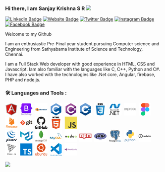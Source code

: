 ###  Hi there, I am Sanjay Krishna S R <img src="https://media.giphy.com/media/hvRJCLFzcasrR4ia7z/giphy.gif" width="25"> 

[![Linkedin Badge](https://img.shields.io/badge/-LinkedIn-0e76a8?style=flat-square&logo=Linkedin&logoColor=white)](https://linkedin.com/in/sanjaykrishna1203)
[![Website Badge](https://img.shields.io/badge/Website-3b5998?style=flat-square&logo=google-chrome&logoColor=white)](https://sanjaykrishna1203.github.io/mywebsite/)
[![Twitter Badge](https://img.shields.io/badge/-Twitter-00acee?style=flat-square&logo=Twitter&logoColor=white)](https://twitter.com/SRSanjayKrishna)
[![Instagram Badge](https://img.shields.io/badge/-Instagram-e4405f?style=flat-square&logo=Instagram&logoColor=white)](https://instagram.com/sanjaykrishna1203/)
[![Facebook Badge](https://img.shields.io/badge/Facebook-1877F2?style=flat-square&logo=facebook&logoColor=white)](https://t.me/GKassym)

Welcome to my Github &nbsp; 

I am an enthusiastic Pre-Final year student pursuing Computer science and Engineering from Sathyabama Institute of Science and Technology, Chennai.

I am a Full Stack Web developer with good experience in HTML, CSS and Javascript. Iam also familiar with the languages like C, C++, Python and C#. I have also worked with the technologies like .Net core, Angular, firebase, PHP and node.js.

### :hammer_and_wrench: Languages and Tools :

<div>
  <img src="https://github.com/devicons/devicon/blob/master/icons/angularjs/angularjs-original.svg" title="Angular" alt="Angular" width="40" height="40"/>&nbsp;
  <img src="https://github.com/devicons/devicon/blob/master/icons/bootstrap/bootstrap-original-wordmark.svg" title="Bootstrap" alt="Bootstrap" width="40" height="40"/>&nbsp;
  <img src="https://github.com/devicons/devicon/blob/master/icons/blender/blender-original-wordmark.svg" title="Blender" alt="Blender" width="40" height="40"/>&nbsp;
  <img src="https://github.com/devicons/devicon/blob/master/icons/c/c-original.svg" title="C" alt="C" width="40" height="40"/>&nbsp;
  <img src="https://github.com/devicons/devicon/blob/master/icons/csharp/csharp-original.svg" alt="C#" width="40" height="40"/>&nbsp;
  <img src="https://github.com/devicons/devicon/blob/master/icons/cplusplus/cplusplus-original.svg" alt="c++" width="40" height="40"/>&nbsp;
  <img src="https://github.com/devicons/devicon/blob/master/icons/css3/css3-original-wordmark.svg" alt="css" width="40" height="40"/>&nbsp;
  <img src="https://github.com/devicons/devicon/blob/master/icons/dot-net/dot-net-original-wordmark.svg" alt=".net" width="40" height="40"/>&nbsp;
  <img src="https://github.com/devicons/devicon/blob/master/icons/express/express-original-wordmark.svg" alt="express" width="40" height="40"/>&nbsp;
  <img src="https://github.com/devicons/devicon/blob/master/icons/figma/figma-original.svg" alt="figma" width="40" height="40"/>&nbsp;
  <img src="https://github.com/devicons/devicon/blob/master/icons/firebase/firebase-plain-wordmark.svg" alt="firebase" width="40" height="40"/>&nbsp;
  <img src="https://github.com/devicons/devicon/blob/master/icons/git/git-original-wordmark.svg" alt="git" width="40" height="40"/>&nbsp;
  <img src="https://github.com/devicons/devicon/blob/master/icons/github/github-original-wordmark.svg" alt="github" width="40" height="40"/>&nbsp;
  <img src="https://github.com/devicons/devicon/blob/master/icons/html5/html5-original-wordmark.svg" alt="html5" width="40" height="40"/>&nbsp;
  <img src="https://github.com/devicons/devicon/blob/master/icons/javascript/javascript-original.svg" alt="javascript" width="40" height="40"/>&nbsp;
  <br>
  <img src="https://github.com/devicons/devicon/blob/master/icons/jquery/jquery-original-wordmark.svg" alt="jquery" width="40" height="40"/>&nbsp;
  <img src="https://github.com/devicons/devicon/blob/master/icons/materialui/materialui-original.svg" alt="materialui" width="40" height="40"/>&nbsp;
  <img src="https://github.com/devicons/devicon/blob/master/icons/mongodb/mongodb-original-wordmark.svg" alt="mongodb" width="40" height="40"/>&nbsp;
  <img src="https://github.com/devicons/devicon/blob/master/icons/mysql/mysql-original-wordmark.svg" alt="mysql" width="40" height="40"/>&nbsp;
  <img src="https://github.com/devicons/devicon/blob/master/icons/nodejs/nodejs-original-wordmark.svg" alt="nodejs" width="40" height="40"/>&nbsp;
  <img src="https://github.com/devicons/devicon/blob/master/icons/npm/npm-original-wordmark.svg" alt="npm" width="40" height="40"/>&nbsp;
  <img src="https://github.com/devicons/devicon/blob/master/icons/php/php-original.svg" alt="php" width="40" height="40"/>&nbsp;
<img src="https://github.com/devicons/devicon/blob/master/icons/postgresql/postgresql-original-wordmark.svg" alt="postgresql" width="40" height="40"/>&nbsp;
<img src="https://github.com/devicons/devicon/blob/master/icons/python/python-original-wordmark.svg" alt="python" width="40" height="40"/>&nbsp;
<img src="https://github.com/devicons/devicon/blob/master/icons/socketio/socketio-original-wordmark.svg" alt="socketio"width="40" height="40"/>&nbsp;
<img src="https://github.com/devicons/devicon/blob/master/icons/threejs/threejs-original-wordmark.svg" alt="threejs" width="40" height="40"/>&nbsp;
<img src="https://github.com/devicons/devicon/blob/master/icons/typescript/typescript-original.svg" alt="typescript" width="40" height="40"/>&nbsp;
<img src="https://github.com/devicons/devicon/blob/master/icons/ubuntu/ubuntu-plain-wordmark.svg" alt="ubuntu" width="40" height="40"/>&nbsp;
<img src="https://github.com/devicons/devicon/blob/master/icons/vscode/vscode-original-wordmark.svg" alt="vscode" width="40" height="40"/>&nbsp;
<img src="https://github.com/devicons/devicon/blob/master/icons/visualstudio/visualstudio-plain-wordmark.svg" alt="visualstudio" width="40" height="40"/>&nbsp;
</div>
<br>
<img height="180em" src="https://github-readme-stats.vercel.app/api?username=sanjaykrishna1203&show_icons=true&hide_border=true&&count_private=true&include_all_commits=true&&&title_color=0891b2&text_color=ffffff&icon_color=0891b2&bg_color=1c1917&hide_border=true&show_icons=true" />

